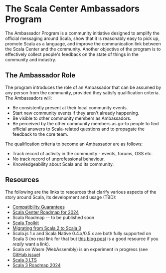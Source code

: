 # The Scala Center Ambassadors Program
The Ambassador Program is a community initiative designed to amplify the official messaging around Scala, show that it is reasonably easy to pick up, promote Scala as a language, and improve the communication link between the Scala Center and the community. Another objective of the program is to effectively collect people's feedback on the state of things in the community and industry.

## The Ambassador Role
The program introduces the role of an Ambassador that can be assumed by any person from the community, provided they satisfy qualification criteria. The Ambassadors will:

- Be consistently present at their local community events.
- Start new community events if they aren't already happening.
- Be visible to other community members as Ambassadors.
- Be perceived by the other community members as go-to people to find official answers to Scala-related questions and to propagate the feedback to the core team.

The qualification criteria to become an Ambassador are as follows:

- Track record of activity in the community - events, forums, OSS etc.
- No track record of unprofessional behaviour.
- Knowledgeability about Scala and its community.

## Resources
The following are the links to resources that clarify various aspects of the story around Scala, its development and usage (TBD):

- [Compatibility Guarantees](https://virtuslab.com/blog/technology/the-scala-3-compatibility-story/)
- [Scala Center Roadmap for 2024](https://www.scala-lang.org/blog/2024/02/06/scala-center-2024-roadmap.html)
- Scala Roadmap -- to be published soon
- [Scala Toolkit](https://docs.scala-lang.org/toolkit/introduction.html)
- [Migrating from Scala 2 to Scala 3](https://docs.scala-lang.org/scala3/guides/migration/compatibility-intro.html)
- Scala.js 1.x and Scala Native 0.4.x/0.5.x are both fully supported on Scala 3 (no real link for that but [this blog post](https://www.scala-lang.org/2020/11/03/scalajs-for-scala-3.html) is a good resource if you *really* want a link).
- Scala on Wasm (WebAssembly) is an experiment in progress (see [GitHub issue](https://github.com/scala-js/scala-js/issues/4928))
- [Scala 3 LTS](https://www.scala-lang.org/blog/2023/05/30/scala-3.3.0-released.html)
- [Scala 3 Roadmap 2024](https://virtuslab.com/blog/technology/scala-3-roadmap-for-2024/)
